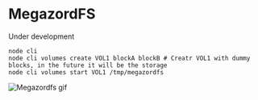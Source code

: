 # MegazordFS

Under development

```
node cli
node cli volumes create VOL1 blockA blockB # Creatr VOL1 with dummy blocks, in the future it will be the storage
node cli volumes start VOL1 /tmp/megazordfs
```
![Megazordfs gif](../media/megazordfs.gif?raw=true)
